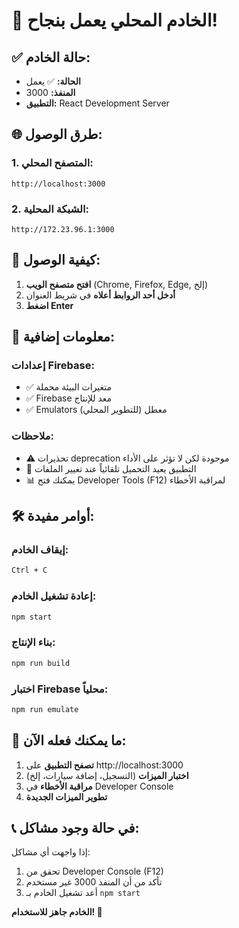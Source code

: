 # 🚀 الخادم المحلي يعمل بنجاح!

## ✅ حالة الخادم:
- **الحالة:** ✅ يعمل
- **المنفذ:** 3000
- **التطبيق:** React Development Server

## 🌐 طرق الوصول:

### 1. المتصفح المحلي:
```
http://localhost:3000
```

### 2. الشبكة المحلية:
```
http://172.23.96.1:3000
```

## 📱 كيفية الوصول:

1. **افتح متصفح الويب** (Chrome, Firefox, Edge, إلخ)
2. **أدخل أحد الروابط أعلاه** في شريط العنوان
3. **اضغط Enter**

## 🔧 معلومات إضافية:

### إعدادات Firebase:
- ✅ متغيرات البيئة محملة
- ✅ Firebase معد للإنتاج
- ✅ Emulators معطل (للتطوير المحلي)

### ملاحظات:
- ⚠️ تحذيرات deprecation موجودة لكن لا تؤثر على الأداء
- 🔄 التطبيق يعيد التحميل تلقائياً عند تغيير الملفات
- 📊 يمكنك فتح Developer Tools (F12) لمراقبة الأخطاء

## 🛠️ أوامر مفيدة:

### إيقاف الخادم:
```bash
Ctrl + C
```

### إعادة تشغيل الخادم:
```bash
npm start
```

### بناء الإنتاج:
```bash
npm run build
```

### اختبار Firebase محلياً:
```bash
npm run emulate
```

## 🎯 ما يمكنك فعله الآن:

1. **تصفح التطبيق** على http://localhost:3000
2. **اختبار الميزات** (التسجيل، إضافة سيارات، إلخ)
3. **مراقبة الأخطاء** في Developer Console
4. **تطوير الميزات الجديدة**

## 📞 في حالة وجود مشاكل:

إذا واجهت أي مشاكل:
1. تحقق من Developer Console (F12)
2. تأكد من أن المنفذ 3000 غير مستخدم
3. أعد تشغيل الخادم بـ `npm start`

**الخادم جاهز للاستخدام! 🎉**